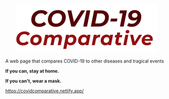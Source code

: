 <p align="center">
   <img src="./src/assets/img/logo.svg"/>
</p>

A web page that compares COVID-19 to other diseases and tragical events

**If you can, stay at home.**

**If you can't, wear a mask.**



https://covidcomparative.netlify.app/
